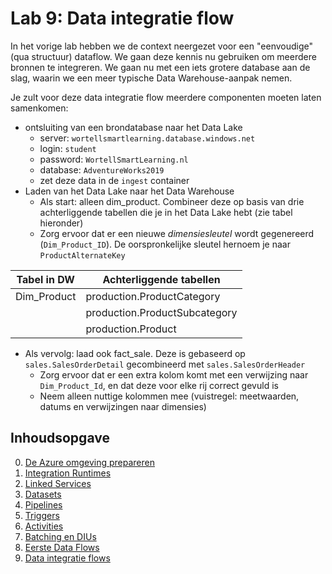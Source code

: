 # Lab 9: Data integratie flow

In het vorige lab hebben we de context neergezet voor een "eenvoudige" (qua structuur) dataflow. We gaan deze kennis nu gebruiken om meerdere bronnen te integreren.
We gaan nu met een iets grotere database aan de slag, waarin we een meer typische Data Warehouse-aanpak nemen.

Je zult voor deze data integratie flow meerdere componenten moeten laten samenkomen:

* ontsluiting van een brondatabase naar het Data Lake
  * server: `wortellsmartlearning.database.windows.net`
  * login: `student`
  * password: `WortellSmartLearning.nl`
  * database: `AdventureWorks2019`
  * zet deze data in de `ingest` container
* Laden van het Data Lake naar het Data Warehouse
  * Als start: alleen dim_product. Combineer deze op basis van drie achterliggende tabellen die je in het Data Lake hebt (zie tabel hieronder)
  * Zorg ervoor dat er een nieuwe *dimensiesleutel* wordt gegenereerd (`Dim_Product_ID`). De oorspronkelijke sleutel hernoem je naar `ProductAlternateKey`

| Tabel in DW | Achterliggende tabellen       |
|-------------|-------------------------------|
| Dim_Product | production.ProductCategory    |
|             | production.ProductSubcategory |
|             | production.Product            |

* Als vervolg: laad ook fact_sale. Deze is gebaseerd op `sales.SalesOrderDetail` gecombineerd met `sales.SalesOrderHeader`
  * Zorg ervoor dat er een extra kolom komt met een verwijzing naar `Dim_Product_Id`, en dat deze voor elke rij correct gevuld is
  * Neem alleen nuttige kolommen mee (vuistregel: meetwaarden, datums en verwijzingen naar dimensies)

## Inhoudsopgave

0. [De Azure omgeving prepareren](../0Prep/LabVoorbereiding0.md)
1. [Integration Runtimes](../Lab1/LabInstructions1.md)
2. [Linked Services](../Lab2/LabInstructions2.md)
3. [Datasets](../Lab3/LabInstructions3.md)
4. [Pipelines](../Lab4/LabInstructions4.md)
5. [Triggers](../Lab5/LabInstructions6.md)
6. [Activities](../Lab6/LabInstructions6.md)
7. [Batching en DIUs](../Lab7/LabInstructions7.md)
8. [Eerste Data Flows](../Lab8/LabInstructions8.md)
9. [Data integratie flows](../Lab9/LabInstructions9.md)